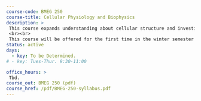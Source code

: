 ```yaml
---
course-code: BMEG 250    
course-title: Cellular Physiology and Biophysics
description: >
 This course expands understanding about cellular structure and investigates fundamental mechanisms of membrane transport, signal transduction, muscle mechanochemistry and neurotransmission. Structure and hierarchical organization up to the level of tissues are also studied using light and electron microscopy.
 <br><br>
 This course will be offered for the first time in the winter semester of 2019 and is a core course for the new BASc program in Biomedical Engineering.
status: active
days: 
  - key: To be Determined. 
# - key: Tues-Thur. 9:30-11:00

office_hours: >
 Tbd.
course_out: BMEG 250 (pdf)
course_href: /pdf/BMEG-250-syllabus.pdf 
---
```

